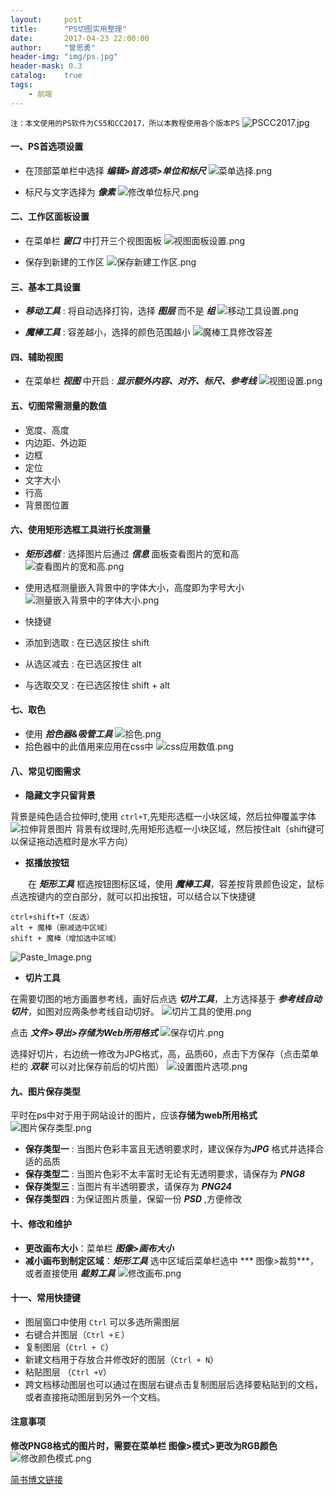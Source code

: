 ```yaml
---
layout:     post
title:      "PS切图实用整理"
date:       2017-04-23 22:00:00
author:     "曾思勇"
header-img: "img/ps.jpg"
header-mask: 0.3
catalog:    true
tags:
    - 前端
---
```



`注：本文使用的PS软件为CS5和CC2017，所以本教程使用各个版本PS`
![PSCC2017.jpg](http://upload-images.jianshu.io/upload_images/2762413-2f11c1591fffe209.jpg?imageMogr2/auto-orient/strip%7CimageView2/2/w/1240)

#### 一、PS首选项设置
+ 在顶部菜单栏中选择 ***编辑>首选项>单位和标尺***
![菜单选择.png](http://upload-images.jianshu.io/upload_images/2762413-f8740e2df4eeab93.png?imageMogr2/auto-orient/strip%7CimageView2/2/w/1240)

+ 标尺与文字选择为 ***像素***
![修改单位标尺.png](http://upload-images.jianshu.io/upload_images/2762413-2c0dd2291e20c999.png?imageMogr2/auto-orient/strip%7CimageView2/2/w/1240)

#### 二、工作区面板设置
+ 在菜单栏 ***窗口*** 中打开三个视图面板
![视图面板设置.png](http://upload-images.jianshu.io/upload_images/2762413-95e13de3eda25869.png?imageMogr2/auto-orient/strip%7CimageView2/2/w/1240)

+ 保存到新建的工作区
![保存新建工作区.png](http://upload-images.jianshu.io/upload_images/2762413-e3dfd5c6c3bd0fb4.png?imageMogr2/auto-orient/strip%7CimageView2/2/w/1240)

#### 三、基本工具设置
+ ***移动工具*** : 将自动选择打钩，选择 ***图层*** 而不是 ***组***
![移动工具设置.png](http://upload-images.jianshu.io/upload_images/2762413-b84bc7f4c56b6901.png?imageMogr2/auto-orient/strip%7CimageView2/2/w/1240)

+ ***魔棒工具*** : 容差越小，选择的颜色范围越小
![魔棒工具修改容差](http://upload-images.jianshu.io/upload_images/2762413-6bd35ad7a3138a3d.png?imageMogr2/auto-orient/strip%7CimageView2/2/w/1240)

#### 四、辅助视图
+ 在菜单栏 ***视图*** 中开启 : ***显示额外内容、对齐、标尺、参考线***
![视图设置.png](http://upload-images.jianshu.io/upload_images/2762413-7f71eb25529b5048.png?imageMogr2/auto-orient/strip%7CimageView2/2/w/1240)

#### 五、切图常需测量的数值
+ 宽度、高度
+ 内边距、外边距
+ 边框
+ 定位
+ 文字大小
+ 行高
+ 背景图位置

#### 六、使用矩形选框工具进行长度测量
+ ***矩形选框*** : 选择图片后通过 ***信息*** 面板查看图片的宽和高
![查看图片的宽和高.png](http://upload-images.jianshu.io/upload_images/2762413-aee801cecb95ca38.png?imageMogr2/auto-orient/strip%7CimageView2/2/w/1240)

+ 使用选框测量嵌入背景中的字体大小，高度即为字号大小
![测量嵌入背景中的字体大小.png](http://upload-images.jianshu.io/upload_images/2762413-e6ede69ca7fc7b05.png?imageMogr2/auto-orient/strip%7CimageView2/2/w/1240)

+ 快捷键
+ 添加到选取 : 在已选区按住 shift
+ 从选区减去 : 在已选区按住 alt
+ 与选取交叉 : 在已选区按住 shift + alt

#### 七、取色
+ 使用 ***拾色器&吸管工具***
![拾色.png](http://upload-images.jianshu.io/upload_images/2762413-6daa12fbaa1fe420.png?imageMogr2/auto-orient/strip%7CimageView2/2/w/1240)
+ 拾色器中的此值用来应用在css中
![css应用数值.png](http://upload-images.jianshu.io/upload_images/2762413-a3e2927c52ec8074.png?imageMogr2/auto-orient/strip%7CimageView2/2/w/1240)

#### 八、常见切图需求
+ **隐藏文字只留背景**

背景是纯色适合拉伸时,使用 `ctrl+T`,先矩形选框一小块区域，然后拉伸覆盖字体 
![拉伸背景图片](http://upload-images.jianshu.io/upload_images/2762413-91697752ebc69d38.png?imageMogr2/auto-orient/strip%7CimageView2/2/w/1240)
背景有纹理时,先用矩形选框一小块区域，然后按住alt（shift键可以保证拖动选框时是水平方向）

+ **抠播放按钮**

　　在 ***矩形工具*** 框选按钮图标区域，使用 ***魔棒工具***，容差按背景颜色设定，鼠标点选按键内的空白部分，就可以扣出按钮，可以结合以下快捷键
```
ctrl+shift+T（反选）
alt + 魔棒（删减选中区域）
shift + 魔棒（增加选中区域）
```
![Paste_Image.png](http://upload-images.jianshu.io/upload_images/2762413-a1f389b7958efd91.png?imageMogr2/auto-orient/strip%7CimageView2/2/w/1240)

+ **切片工具**

在需要切图的地方画置参考线，画好后点选 ***切片工具***，上方选择基于
 ***参考线自动切片***，如图对应两条参考线自动切好。
![切片工具的使用.png](http://upload-images.jianshu.io/upload_images/2762413-d54b54f4641686e7.png?imageMogr2/auto-orient/strip%7CimageView2/2/w/1240)

点击 ***文件>导出>存储为Web所用格式***
![保存切片.png](http://upload-images.jianshu.io/upload_images/2762413-21066d998bccade7.png?imageMogr2/auto-orient/strip%7CimageView2/2/w/1240)

选择好切片，右边统一修改为JPG格式，高，品质60，点击下方保存（点击菜单栏的 ***双联*** 可以对比保存前后的切片图）
![设置图片选项.png](http://upload-images.jianshu.io/upload_images/2762413-5e4e8dad2d8ee1a5.png?imageMogr2/auto-orient/strip%7CimageView2/2/w/1240)

#### 九、图片保存类型
平时在ps中对于用于网站设计的图片，应该**存储为web所用格式**
![图片保存类型.png](http://upload-images.jianshu.io/upload_images/2762413-d440463fc33ee449.png?imageMogr2/auto-orient/strip%7CimageView2/2/w/1240)

+ **保存类型一** : 当图片色彩丰富且无透明要求时，建议保存为***JPG*** 格式并选择合适的品质
+ **保存类型二** : 当图片色彩不太丰富时无论有无透明要求，请保存为 ***PNG8*** 
+ **保存类型三** : 当图片有半透明要求，请保存为 ***PNG24***
+ **保存类型四** : 为保证图片质量，保留一份 ***PSD*** ,方便修改

#### 十、修改和维护
+ **更改画布大小**：菜单栏 ***图像>画布大小***
+ **减小画布到制定区域**：***矩形工具*** 选中区域后菜单栏选中 *** 图像>裁剪***，或者直接使用 ***裁剪工具*** 
![修改画布.png](http://upload-images.jianshu.io/upload_images/2762413-37be48220bfdb071.png?imageMogr2/auto-orient/strip%7CimageView2/2/w/1240)

#### 十一、常用快捷键
+ 图层窗口中使用 `Ctrl` 可以多选所需图层
+ 右键合并图层（`Ctrl +Ｅ`） 
+ 复制图层（`Ctrl + C`）
+ 新建文档用于存放合并修改好的图层（`Ctrl + N`）
+ 粘贴图层 （`Ctrl +V`）
+ 跨文档移动图层也可以通过在图层右键点击复制图层后选择要粘贴到的文档，或者直接拖动图层到另外一个文档。

#### 注意事项
 **修改PNG8格式的图片时，需要在菜单栏 图像>模式>更改为RGB颜色**
![修改颜色模式.png](http://upload-images.jianshu.io/upload_images/2762413-4977bea50947e115.png?imageMogr2/auto-orient/strip%7CimageView2/2/w/1240)

[简书博文链接](http://www.jianshu.com/p/27ad2d3e1c9a)